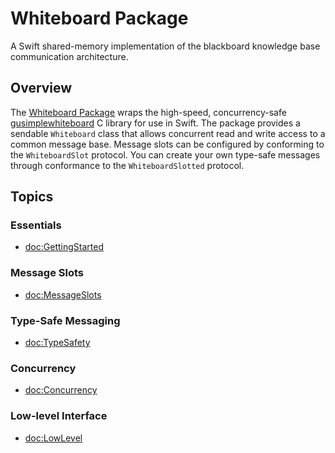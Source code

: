 # Whiteboard Package

A Swift shared-memory implementation of the blackboard knowledge base communication architecture.

## Overview

The [Whiteboard Package](https://github.com/mipalgu/swift-whiteboard) wraps the high-speed, concurrency-safe [gusimplewhiteboard](https://github.com/mipalgu/gusimplewhiteboard) C library for use in Swift.  The package provides a sendable ``Whiteboard`` class that allows concurrent read and write access to a common message base.  Message slots can be configured by conforming to the ``WhiteboardSlot`` protocol.  You can create your own type-safe messages through conformance to the ``WhiteboardSlotted`` protocol.

## Topics

### Essentials

- <doc:GettingStarted>

### Message Slots

- <doc:MessageSlots>

### Type-Safe Messaging

- <doc:TypeSafety>

### Concurrency

- <doc:Concurrency>

### Low-level Interface

- <doc:LowLevel>
